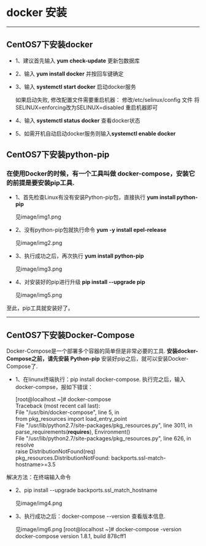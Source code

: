 # docker 安装

---

## CentOS7下安装docker

* 1、建议首先输入 **yum check-update** 更新包数据库

* 2、输入 **yum install docker** 并按回车键确定

* 3、输入 **systemctl start docker** 启动docker服务

	如果启动失败, 修改配置文件需要重启机器：
	修改/etc/selinux/config 文件
	将SELINUX=enforcing改为SELINUX=disabled
	重启机器即可
* 4、输入 **systemctl status docker** 查看docker状态

* 5、如需开机自动启动docker服务则输入**systemctl enable docker**

## CentOS7下安装python-pip

### 在使用Docker的时候，有一个工具叫做  docker-compose，安装它的前提是要安装pip工具.

* 1、首先检查Linux有没有安装Python-pip包，直接执行 **yum install python-pip**

	见image/img1.png

* 2、没有python-pip包就执行命令 **yum -y install epel-release**

	见image/img2.png

* 3、执行成功之后，再次执行 **yum install python-pip**

	见image/img3.png

* 4、对安装好的pip进行升级 **pip install --upgrade pip**

	见image/img5.png

至此，pip工具就安装好了。

---

## CentOS7下安装Docker-Compose

Docker-Compose是一个部署多个容器的简单但是非常必要的工具.
**安装docker-Compose之前，请先安装 Python-pip**
安装好pip之后，就可以安装Docker-Compose了.

* 1、在linunx终端执行：pip install docker-compose.
执行完之后，输入docker-compse，报如下错误：

	[root@localhost ~]# docker-compose  
	Traceback (most recent call last):  
	  File "/usr/bin/docker-compose", line 5, in <module>  
	    from pkg_resources import load_entry_point  
	  File "/usr/lib/python2.7/site-packages/pkg_resources.py", line 3011, in <module>  
	    parse_requirements(__requires__), Environment()  
	  File "/usr/lib/python2.7/site-packages/pkg_resources.py", line 626, in resolve  
	    raise DistributionNotFound(req)  
	pkg_resources.DistributionNotFound: backports.ssl-match-hostname>=3.5 

解决方法：在终端输入命令

* 2、pip install --upgrade backports.ssl_match_hostname

	见image/img4.png

* 3、执行成功之后：docker-compose  --version 查看版本信息.

	见image/img6.png
	[root@localhost ~]# docker-compose -version  
	docker-compose version 1.8.1, build 878cff1  